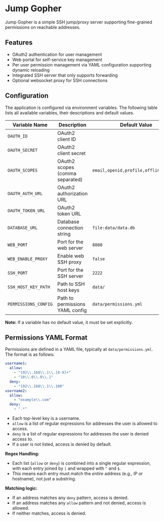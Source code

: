 # Jump Gopher

Jump Gopher is a simple SSH jump/proxy server supporting fine-grained permissions on reachable addresses.

## Features

- OAuth2 authentication for user management
- Web portal for self-service key management
- Per user permission management via YAML configuration supporting dynamic reloading
- Integrated SSH server that only supports forwarding
- Optional websocket proxy for SSH connections

## Configuration

The application is configured via environment variables. The following table lists all available variables, their descriptions and default values.

| Variable Name         | Description                     | Default Value                         |
|-----------------------|---------------------------------|---------------------------------------|
| `OAUTH_ID`            | OAuth2 client ID                |                                       |
| `OAUTH_SECRET`        | OAuth2 client secret            |                                       |
| `OAUTH_SCOPES`        | OAuth2 scopes (comma separated) | `email,openid,profile,offline_access` |
| `OAUTH_AUTH_URL`      | OAuth2 authorization URL        |                                       |
| `OAUTH_TOKEN_URL`     | OAuth2 token URL                |                                       |
| `DATABASE_URL`        | Database connection string      | `file:data/data.db`                   |
| `WEB_PORT`            | Port for the web server         | `8080`                                |
| `WEB_ENABLE_PROXY`    | Enable web SSH proxy            | `false`                               |
| `SSH_PORT`            | Port for the SSH server         | `2222`                                |
| `SSH_HOST_KEY_PATH`   | Path to SSH host keys           | `data/`                               |
| `PERMISSIONS_CONFIG`  | Path to permissions YAML config | `data/permissions.yml`                |

**Note:** If a variable has no default value, it must be set explicitly.

## Permissions YAML Format

Permissions are defined in a YAML file, typically at `data/permissions.yml`. The format is as follows:

```yaml
username1:
  allow:
    - "192\\.168\\.1\\.[0-9]+"
    - "10\\.0\\.0\\.1"
  deny:
    - "192\\.168\\.1\\.100"
username2:
  allow:
    - "example\\.com"
  deny:
    - ".*"
```

- Each top-level key is a username.
- `allow` is a list of regular expressions for addresses the user is allowed to access.
- `deny` is a list of regular expressions for addresses the user is denied access to.
- If a user is not listed, access is denied by default.

**Regex Handling:**
- Each list (`allow` or `deny`) is combined into a single regular expression, with each entry joined by `|` and wrapped with `^` and `$`.
- This means each entry must match the *entire* address (e.g., IP or hostname), not just a substring.

**Matching logic:**
- If an address matches any `deny` pattern, access is denied.
- If an address matches any `allow` pattern and not denied, access is allowed.
- If neither matches, access is denied.
